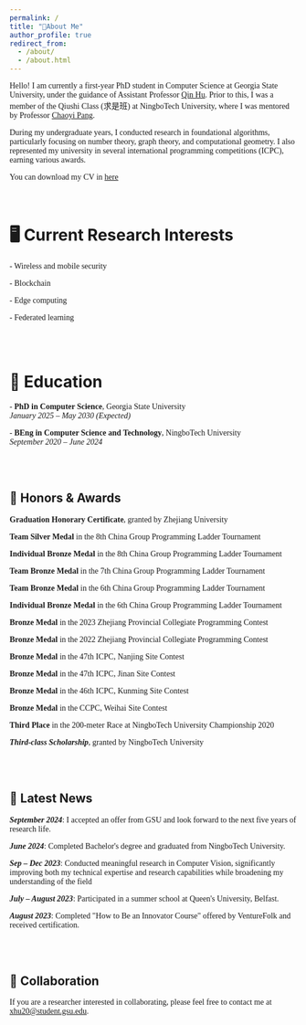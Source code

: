 ```yaml
---
permalink: /
title: "👋About Me"
author_profile: true
redirect_from: 
  - /about/
  - /about.html
---
```


<span style="font-family: 'EB Garamond', serif;">Hello! I am currently a first-year PhD student in Computer Science at Georgia State University, under the guidance of Assistant Professor [Qin Hu](https://qinhu2010.github.io/). Prior to this, I was a member of the Qiushi Class (求是班) at NingboTech University, where I was mentored by Professor [Chaoyi Pang](https://scholar.google.com.au/citations?user=PZZ9jIEAAAAJ&hl=en). </span>

<span style="font-family: 'EB Garamond', serif;">During my undergraduate years, I conducted research in foundational algorithms, particularly focusing on number theory, graph theory, and computational geometry. I also represented my university in several international programming competitions (ICPC), earning various awards.</span>

<span style="font-family: 'EB Garamond', serif;">You can download my CV in [here](assets/cv.pdf)</span>  
<br><br>


🖥️  Current Research Interests
======
<span style="font-family: 'EB Garamond', serif;">- Wireless and mobile security  </span>

<span style="font-family: 'EB Garamond', serif;">- Blockchain </span> 

<span style="font-family: 'EB Garamond', serif;">- Edge computing </span> 

<span style="font-family: 'EB Garamond', serif;">- Federated learning</span> 

<br><br>

🏫  Education
======
<span style="font-family: 'EB Garamond', serif;">- **PhD in Computer Science**, Georgia State University</span>  
  <span style="font-family: 'EB Garamond', serif;">*January 2025 – May 2030 (Expected)*</span>  
  
<span style="font-family: 'EB Garamond', serif;">- **BEng in Computer Science and Technology**, NingboTech University</span>  
  <span style="font-family: 'EB Garamond', serif;">*September 2020 – June 2024*</span>

<br><br>  

🙏  Honors & Awards
------
<span style="font-family: 'EB Garamond', serif;">**Graduation Honorary Certificate**, granted by Zhejiang University</span>

<span style="font-family: 'EB Garamond', serif;">**Team Silver Medal** in the 8th China Group Programming Ladder Tournament</span>

<span style="font-family: 'EB Garamond', serif;">**Individual Bronze Medal** in the 8th China Group Programming Ladder Tournament</span>

<span style="font-family: 'EB Garamond', serif;">**Team Bronze Medal** in the 7th China Group Programming Ladder Tournament</span>

<span style="font-family: 'EB Garamond', serif;">**Team Bronze Medal** in the 6th China Group Programming Ladder Tournament</span>

<span style="font-family: 'EB Garamond', serif;">**Individual Bronze Medal** in the 6th China Group Programming Ladder Tournament</span>

<span style="font-family: 'EB Garamond', serif;">**Bronze Medal** in the 2023 Zhejiang Provincial Collegiate Programming Contest</span>

<span style="font-family: 'EB Garamond', serif;">**Bronze Medal** in the 2022 Zhejiang Provincial Collegiate Programming Contest</span>

<span style="font-family: 'EB Garamond', serif;">**Bronze Medal** in the 47th ICPC, Nanjing Site Contest</span>

<span style="font-family: 'EB Garamond', serif;">**Bronze Medal** in the 47th ICPC, Jinan Site Contest</span>

<span style="font-family: 'EB Garamond', serif;">**Bronze Medal** in the 46th ICPC, Kunming Site Contest</span>

<span style="font-family: 'EB Garamond', serif;">**Bronze Medal** in the CCPC, Weihai Site Contest</span>

<span style="font-family: 'EB Garamond', serif;">**Third Place** in the 200-meter Race at NingboTech University Championship 2020</span>

<span style="font-family: 'EB Garamond', serif;">***Third-class Scholarship***, granted by NingboTech University</span>


<br><br>

📰  Latest News
------
<span style="font-family: 'EB Garamond', serif;">***September 2024***: I accepted an offer from GSU and look forward to the next five years of research life.</span>  

<span style="font-family: 'EB Garamond', serif;">***June 2024***: Completed Bachelor's degree and graduated from NingboTech University.</span>

<span style="font-family: 'EB Garamond', serif;">***Sep – Dec 2023***: Conducted meaningful research in Computer Vision, significantly improving both my technical expertise and research capabilities while broadening my understanding of the field</span>

<span style="font-family: 'EB Garamond', serif;">***July – August 2023***: Participated in a summer school at Queen's University, Belfast.</span>

<span style="font-family: 'EB Garamond', serif;">***August 2023***: Completed "How to Be an Innovator Course" offered by VentureFolk and received certification.</span> 


<br><br>

🙏  Collaboration
------
<span style="font-family: 'EB Garamond', serif;">If you are a researcher interested in collaborating, please feel free to contact me at [xhu20@student.gsu.edu](mailto:xhu20@student.gsu.edu).</span>  
